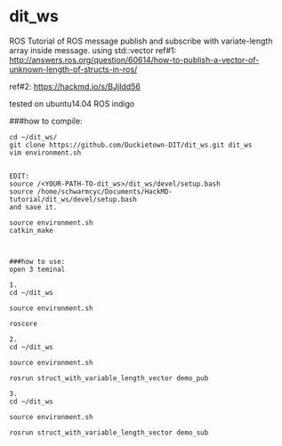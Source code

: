 # dit_ws
ROS
Tutorial of ROS message publish  and subscribe 
with variate-length array inside message.
using std::vector
ref#1:  
http://answers.ros.org/question/60614/how-to-publish-a-vector-of-unknown-length-of-structs-in-ros/


ref#2: 
https://hackmd.io/s/BJjIdd56

tested on
ubuntu14.04 ROS indigo

###how to compile:
```
cd ~/dit_ws/
git clone https://github.com/Duckietown-DIT/dit_ws.git dit_ws
vim environment.sh


EDIT:
source /<YOUR-PATH-TO-dit_ws>/dit_ws/devel/setup.bash
source /home/schwarmcyc/Documents/HackMD-tutorial/dit_ws/devel/setup.bash
and save it.

source environment.sh
catkin_make



###how to use:
open 3 teminal
```


```
1.
cd ~/dit_ws

source environment.sh

roscore

2.
cd ~/dit_ws

source environment.sh

rosrun struct_with_variable_length_vector demo_pub

3.
cd ~/dit_ws

source environment.sh

rosrun struct_with_variable_length_vector demo_sub
```


